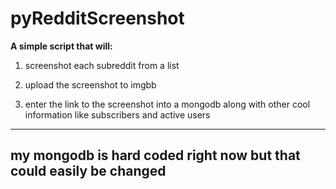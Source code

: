 # pyRedditScreenshot

**A simple script that will:**

1) screenshot each subreddit from a list 

2) upload the screenshot to imgbb

3) enter the link to the screenshot into a mongodb along with other cool information like subscribers and active users

---
my mongodb is hard coded right now but that could easily be changed
---
